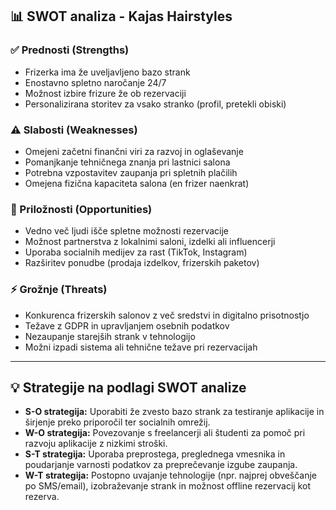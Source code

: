 ## 📊 SWOT analiza - Kajas Hairstyles

### ✅ Prednosti (Strengths)
- Frizerka ima že uveljavljeno bazo strank
- Enostavno spletno naročanje 24/7
- Možnost izbire frizure že ob rezervaciji
- Personalizirana storitev za vsako stranko (profil, pretekli obiski)

### ⚠️ Slabosti (Weaknesses)
- Omejeni začetni finančni viri za razvoj in oglaševanje
- Pomanjkanje tehničnega znanja pri lastnici salona
- Potrebna vzpostavitev zaupanja pri spletnih plačilih
- Omejena fizična kapaciteta salona (en frizer naenkrat)

### 🌱 Priložnosti (Opportunities)
- Vedno več ljudi išče spletne možnosti rezervacije
- Možnost partnerstva z lokalnimi saloni, izdelki ali influencerji
- Uporaba socialnih medijev za rast (TikTok, Instagram)
- Razširitev ponudbe (prodaja izdelkov, frizerskih paketov)

### ⚡ Grožnje (Threats)
- Konkurenca frizerskih salonov z več sredstvi in digitalno prisotnostjo
- Težave z GDPR in upravljanjem osebnih podatkov
- Nezaupanje starejših strank v tehnologijo
- Možni izpadi sistema ali tehnične težave pri rezervacijah

---

## 💡 Strategije na podlagi SWOT analize

- **S-O strategija:** Uporabiti že zvesto bazo strank za testiranje aplikacije in širjenje preko priporočil ter socialnih omrežij.
- **W-O strategija:** Povezovanje s freelancerji ali študenti za pomoč pri razvoju aplikacije z nizkimi stroški.
- **S-T strategija:** Uporaba preprostega, preglednega vmesnika in poudarjanje varnosti podatkov za preprečevanje izgube zaupanja.
- **W-T strategija:** Postopno uvajanje tehnologije (npr. najprej obveščanje po SMS/email), izobraževanje strank in možnost offline rezervacij kot rezerva.